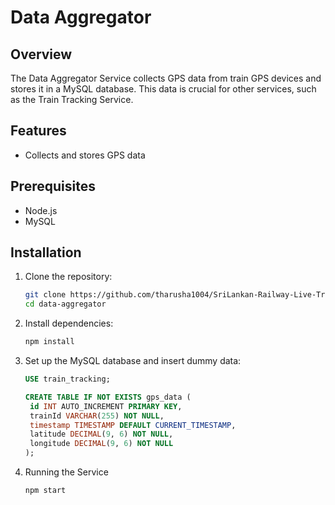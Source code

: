 # Data Aggregator

## Overview

The Data Aggregator Service collects GPS data from train GPS devices and stores it in a MySQL database. This data is crucial for other services, such as the Train Tracking Service.

## Features

- Collects and stores GPS data

## Prerequisites

- Node.js
- MySQL

## Installation

1. Clone the repository:
   ```bash
   git clone https://github.com/tharusha1004/SriLankan-Railway-Live-Train-Tracking-API/data-aggregator.git
   cd data-aggregator

2. Install dependencies:
   ```bash
   npm install

3. Set up the MySQL database and insert dummy data:
   ```sql
   USE train_tracking;

   CREATE TABLE IF NOT EXISTS gps_data (
    id INT AUTO_INCREMENT PRIMARY KEY,
    trainId VARCHAR(255) NOT NULL,
    timestamp TIMESTAMP DEFAULT CURRENT_TIMESTAMP,
    latitude DECIMAL(9, 6) NOT NULL,
    longitude DECIMAL(9, 6) NOT NULL
   );

4. Running the Service
   ```bash
   npm start
